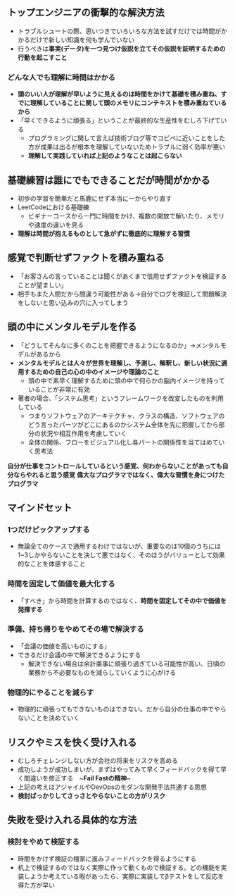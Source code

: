 ## トップエンジニアの衝撃的な解決方法
- トラブルシュートの際、思いつきでいろいろな方法を試すだけでは時間がかかるだけで新しい知識を何も学んでいない
- 行うべきは**事実(データ)を一つ見つけ仮説を立てその仮説を証明するための行動を起こすこと**

### どんな人でも理解に時間はかかる
- **頭のいい人が理解が早いように見えるのは時間をかけて基礎を積み重ね、すでに理解していることに関して頭のメモリにコンテキストを積み重ねているから**
- 「早くできるように頑張る」ということが最終的な生産性をむしろ下げている
  - プログラミングに関して言えば技術ブログ等でコピペに近いことをした方が成果は出るが根本を理解していないためトラブルに弱く効率が悪い
  - **理解して実践していれば上記のようなことは起こらない**

## 基礎練習は誰にでもできることだが時間がかかる
- 初歩の学習を簡単だと馬鹿にせず本当に一からやり直す
- LeetCodeにおける基礎練
  - ビギナーコースから一門に時間をかけ、複数の開放で解いたり、メモリや速度の違いを見る
- **理解は時間が抱えるものとして急がずに徹底的に理解する習慣**

## 感覚で判断せずファクトを積み重ねる
- 「お客さんの言っていることは聞くがあくまで信用せずファクトを検証することが望ましい」
- 相手もまた人間だから間違う可能性がある→自分でログを検証して問題解決をしないと思い込みの穴に入ってしまう

## 頭の中にメンタルモデルを作る
- 「どうしてそんなに多くのことを把握できるようになるのか」→メンタルモデルがあるから
- **メンタルモデルとは人々が世界を理解し、予測し、解釈し、新しい状況に適用するための自己の心の中のイメージや理論のこと**
  - 頭の中で素早く理解するために頭の中で何らかの脳内イメージを持っていることが非常に有効
- 著者の場合、「システム思考」というフレームワークを改変したものを利用している
  - つまりソフトウェアのアーキテクチャ、クラスの構造、ソフトウェアのどう言ったパーツがどこにあるのかシステム全体を先に把握してから部分の状況や相互作用を考慮していく
  - 全体の関係、フローをビジュアル化し各パートの関係性を当てはめていく思考法
 
**自分が仕事をコントロールしているという感覚、何わからないことがあっても自分ならやれると思う感覚**
**偉大なプログラマではなく、偉大な習慣を身につけたプログラマ**

## マインドセット
### 1つだけピックアップする
- 無論全てのケースで通用するわけではないが、重要なのは10個のうちには1~3しかやらないことを決して悪ではなく、そのほうがバリューとして効果的なことを体感すること
### 時間を固定して価値を最大化する
- 「すべき」から時間を計算するのではなく、**時間を固定してその中で価値を発揮する**
### 準備、持ち帰りをやめてその場で解決する
- 「会議の価値を高いものにする」
- できるだけ会議の中で解決できるようにする
  - 解決できない場合は余計亜事に頑張り過ぎている可能性が高い、日頃の業務から不必要なものを減らしていくように心がける
### 物理的にやることを減らす
- 物理的に頑張ってもできないものはできない。だから自分の仕事の中でやらないことを決めていく

## リスクやミスを快く受け入れる
- むしろチェレンジしない方が会社の将来をリスクを高める
- 成功しようが成功しまいが、まずはやってみて早くフィードバックを得て早く間違いを修正する　~**Fail Fastの精神**~
- 上記の考えはアジャイルやDevOpsのモダンな開発手法共通する思想
- **検討ばっかりしてさっさとやらないことの方がリスク**

## 失敗を受け入れる具体的な方法
### 検討をやめて検証する
- 時間をかけず検証の檀家に進みフィードバックを得るようにする
- 机上で検証するのではなく実際に作って動くもので検証する。どの機能を実装しようか考えている暇があったら、実際に実装してβテストをして反応を得た方が早い
  
